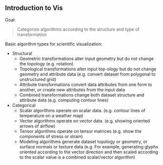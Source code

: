 ## Introduction to Vis

Goal:
> Categorize algorithms according to the structure and type of transformation

Basic algorithm types for scientific visualization:
- Structural
    - Geometric transformations alter input geometry but do not change the topology (e.g. rotation)
    - Topological transformations alter input top-ology but do not change geometry and attribute data (e.g. convert dataset from polygonal to unstructured grid)
    - Attribute transformations convert data attributes from one form to another, or create new attributes from the input data
    - Combined transformations change both dataset structure and attribute data (e.g. computing contour lines)
- Categorical 
    - Scalar algorithms operate on scalar data. (e.g. contour lines of temperature on a weather map)
    - Vector algorithms operate on vector data. (e.g. showing oriented arrows of airflow)
    - Tensor algorithms operate on tensor matrices (e.g. show the components of stress or strain)
    - Modeling algorithms generate dataset topology or geometry, or surface normals or texture data (e.g. For example, generating glyphs oriented according to the vector direction and then scaled according to the scalar value is a combined scalar/vector algorithm)

